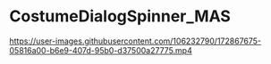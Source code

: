 # CostumeDialogSpinner_MAS
https://user-images.githubusercontent.com/106232790/172867675-05816a00-b6e9-407d-95b0-d37500a27775.mp4
